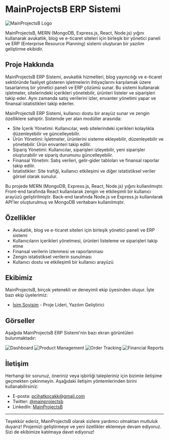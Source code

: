 # MainProjectsB ERP Sistemi

![MainProjectsB Logo](https://example.com/mainprojectsb_logo.png)

MainProjectsB, MERN (MongoDB, Express.js, React, Node.js) yığını kullanarak avukatlık, blog ve e-ticaret siteleri için birleşik bir yönetici paneli ve ERP (Enterprise Resource Planning) sistemi oluşturan bir yazılım geliştirme ekibidir.

## Proje Hakkında

MainProjectsB ERP Sistemi, avukatlık hizmetleri, blog yayıncılığı ve e-ticaret sektöründe faaliyet gösteren işletmelerin ihtiyaçlarını karşılamak üzere tasarlanmış bir yönetici paneli ve ERP çözümü sunar. Bu sistemi kullanarak işletmeler, sitelerindeki içerikleri yönetebilir, ürünleri listeler ve siparişleri takip eder. Aynı zamanda satış verilerini izler, envanter yönetimi yapar ve finansal istatistikleri takip ederler.

MainProjectsB ERP Sistemi, kullanıcı dostu bir arayüz sunar ve zengin özelliklere sahiptir. Sistemde yer alan modüller arasında:

- Site İçerik Yönetimi: Kullanıcılar, web sitelerindeki içerikleri kolaylıkla düzenleyebilir ve güncelleyebilir.
- Ürün Yönetimi: İşletmeler, ürünlerini sisteme ekleyebilir, düzenleyebilir ve yönetebilir. Ürün envanteri takip edilir.
- Sipariş Yönetimi: Kullanıcılar, siparişleri izleyebilir, yeni siparişler oluşturabilir ve sipariş durumunu güncelleyebilir.
- Finansal Yönetim: Satış verileri, gelir-gider tabloları ve finansal raporlar takip edilir.
- İstatistikler: Site trafiği, kullanıcı etkileşimi ve diğer istatistiksel veriler görsel olarak sunulur.

Bu projede MERN (MongoDB, Express.js, React, Node.js) yığını kullanılmıştır. Front-end tarafında React kullanılarak zengin ve etkileşimli bir kullanıcı arayüzü geliştirilmiştir. Back-end tarafında Node.js ve Express.js kullanılarak API'ler oluşturulmuş ve MongoDB veritabanı kullanılmıştır.

## Özellikler

- Avukatlık, blog ve e-ticaret siteleri için birleşik yönetici paneli ve ERP sistemi
- Kullanıcıların içerikleri yönetmesi, ürünleri listeleme ve siparişleri takip etme
- Finansal verilerin izlenmesi ve raporlanması
- Zengin istatistiksel verilerin sunulması
- Kullanıcı dostu ve etkileşimli bir kullanıcı arayüzü

## Ekibimiz

MainProjectsB, birçok yetenekli ve deneyimli ekip üyesinden oluşur. İşte bazı ekip üyelerimiz:

- [İsim Soyisim](https://github.com/CihatKOCAK) - Proje Lideri, Yazılım Geliştirici

## Görseller

Aşağıda MainProjectsB ERP Sistemi'nin bazı ekran görüntüleri bulunmaktadır:
<!-- linkler güncellenecek - ekip değiştirilecek -->
![Dashboard](https://example.com/dashboard.png)
![Product Management](https://example.com/product_management.png)
![Order Tracking](https://example.com/order_tracking.png)
![Financial Reports](https://example.com/financial_reports.png)

## İletişim

Herhangi bir sorunuz, öneriniz veya işbirliği talepleriniz için bizimle iletişime geçmekten çekinmeyin. Aşağıdaki iletişim yöntemlerinden birini kullanabilirsiniz:

- E-posta: pcihatkocakk@gmail.com
- Twitter: [@mainprojectsb](https://twitter.com/davsanavi)
- LinkedIn: [MainProjectsB](https://linkedin.com/in/cihat-kocakk/)

---

Teşekkür ederiz, MainProjectsB olarak sizlere yardımcı olmaktan mutluluk duyarız! Projemizi geliştirmeye ve yeni özellikler eklemeye devam ediyoruz. Sizi de ekibimize katılmaya davet ediyoruz!
